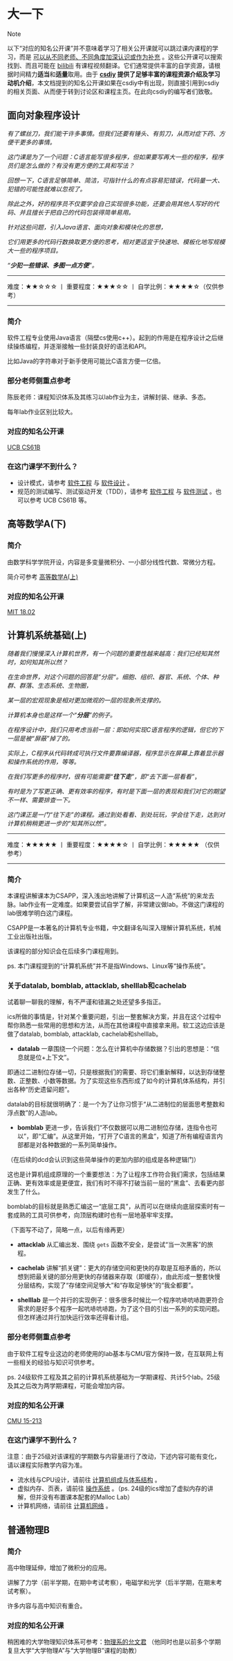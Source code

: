 # 大一下

> [!note]
> 以下“对应的知名公开课”并不意味着学习了相关公开课就可以跳过课内课程的学习，而是 [可以从不同老师、不同角度加深认识或作为补充](./self-learning?id=看前必读) 。这些公开课可以搜索找到、而且可能在 [bilibili](https://www.bilibili.com/) 有课程视频翻译。它们通常提供丰富的自学资源，请根据时间精力**适当**和**适量**取用。由于 **[csdiy](https://csdiy.wiki/)  提供了足够丰富的课程资源介绍及学习动机介绍**，本文档提到的知名公开课如果在csdiy中有出现，则直接引用到csdiy的相关页面、从而便于转到讨论区和课程主页。在此向csdiy的编写者们致敬。

## 面向对象程序设计

*有了螺丝刀，我们能干许多事情。但我们还要有锤头、有剪刀，从而对症下药、方便干更多的事情。*

*这门课是为了一个问题：C语言能写很多程序，但如果要写再大一些的程序，程序员们是怎么做的？有没有更方便的工具和写法？*

*回想一下，C语言足够简单、简洁，可指针什么的有点容易犯错误，代码量一大、犯错的可能性就难以忽视了。*

*除此之外，好的程序员不仅要学会自己实现很多功能，还要会用其他人写好的代码、并且擅长于把自己的代码包装得简单易用。*

*针对这些问题，引入Java语言、面向对象和模块化的思想，*

*它们用更多的代码行数换取更方便的思考，相对更适宜于快速地、模板化地写规模大一些的程序项目。*

*“**少犯一些错误、多图一点方便**”。*

****

难度：★★☆☆☆ 丨 重要程度：★★★☆☆ 丨 自学比例：★★★★☆（仅供参考）

****

### 简介

软件工程专业使用Java语言（隔壁cs使用c++）。起到的作用是在程序设计之后继续操练编程，并逐渐接触一些封装良好的语法和API。

比如Java的字符串对于新手使用可能比C语言方便一亿倍。

### 部分老师侧重点参考

陈辰老师：课程知识体系及其练习以lab作业为主，讲解封装、继承、多态。

每年lab作业区别比较大。

### 对应的知名公开课

[UCB CS61B](https://csdiy.wiki/数据结构与算法/CS61B/)

### 在这门课学不到什么？

- 设计模式，请参考 [软件工程](./cs?id=软件工程) 与 [软件设计](./cs?id=软件设计) 。
- 规范的测试编写、测试驱动开发（TDD），请参考 [软件工程](./cs?id=软件工程) 与 [软件测试](./cs?id=软件测试) 。也可以参考 UCB CS61B 等。

## 高等数学A(下)

### 简介

由数学科学学院开设，内容是多变量微积分、一小部分线性代数、常微分方程。

简介可参考  [高等数学A(上)](./cs?id=高等数学a上) 

### 对应的知名公开课

[MIT 18.02](https://csdiy.wiki/数学基础/MITmaths/)

## 计算机系统基础(上)

*随着我们慢慢深入计算机世界，有一个问题的重要性越来越高：我们已经知其然时，如何知其所以然？*

*在生命世界，对这个问题的回答是”分层“。细胞、组织、器官、系统、个体、种群、群落、生态系统、生物圈，*

*某一层的宏观现象是相对更加微观的一层的现象所支撑的。*

*计算机本身也是这样一个“**分层**”的例子。*

*在程序设计中，我们只用考虑当前一层：即如何实现C语言程序的逻辑，但它的下一层是被“屏蔽”掉了的。*

*实际上，C程序从代码转成可执行文件要靠编译器，程序显示在屏幕上靠着显示器和操作系统的作用，等等。*

*在我们写更多的程序时，很有可能需要“**往下走**”，即“去下面一层看看”*，

*有时是为了写更正确、更有效率的程序，有时是下面一层的表现和我们对它的期望不一样、需要排查一下。*

*这门课正是一门“往下走”的课程。通过到处看看、到处玩玩，学会往下走，达到对计算机稍稍更进一步的“知其所以然”。*

****

难度：★★★★★ 丨 重要程度：★★★★☆ 丨 自学比例：★★★★★ （仅供参考）

****

### 简介

本课程讲解课本为CSAPP，深入浅出地讲解了计算机这一人造“系统”的来龙去脉。lab作业有一定难度。如果要尝试自学了解，非常建议做lab。不做这门课程的lab很难学明白这门课程。

CSAPP是一本著名的计算机专业书籍，中文翻译名叫深入理解计算机系统，机械工业出版社出版。

该课程的部分知识会在后续多门课程用到。

ps. 本门课程提到的“计算机系统”并不是指Windows、Linux等“操作系统”。

### 关于datalab, bomblab, attacklab, shelllab和cachelab

试着聊一聊我的理解，有不严谨和错漏之处还望多多指正。

ics所做的事情是，针对某个重要问题，引出一整套解决方案，并且在这个过程中帮你熟悉一些常用的思想和方法，从而在其他课程中直接拿来用。软工这边应该是做了datalab, bomblab, attacklab, cachelab和shelllab。

- **datalab** 一章围绕一个问题：怎么在计算机中存储数据？引出的思想是：“信息就是位+上下文”。

即通过二进制位存储一切，只是根据我们的需要、将它们重新解释，以达到存储整数、正整数、小数等数据。为了实现这些东西形成了如今的计算机体系结构，并引出各种“历史遗留问题”。

datalab的目标就很明确了：是一个为了让你习惯于“从二进制位的层面思考整数和浮点数”的人造lab。

- **bomblab** 更进一步，告诉我们“不仅数据可以用二进制位存储，连指令也可以”，即“汇编”。从这里开始，“打开了C语言的黑盒”，知道了所有编程语言内部都是对各种数据的一系列简单操作。

（在后续的dcd会认识到这些简单操作的更加内部的组成是各种逻辑门）

这也是计算机组成原理的一个重要想法：为了让程序工作符合我们需求，包括结果正确、更有效率或是更便宜，我们有时不得不打破当前一层的“黑盒”、去看更内部发生了什么。

bomblab的目标就是熟悉汇编这一“底层工具”，从而可以在继续向底层探索时有一套成熟的工具可供参考，向顶层构建时也有一层地基牢牢支撑。

（下面写不动了，简略一点，以后有缘再更）

- **attacklab** 从汇编出发、围绕 `gets` 函数不安全，是尝试“当一次黑客”的旅程。

- **cachelab** 讲解“抓关键”：更大的存储空间和更快的存取是互相矛盾的，所以想到把最关键的部分用更快的存储器来存取（即缓存），由此形成一整套快慢分层结构，实现了“存储空间足够大”和“存取足够快”的“我全都要”。

- **shelllab** 是一个并行的实现例子：很多很多时候比一个程序吭哧吭哧跑更符合需求的是好多个程序一起吭哧吭哧跑，为了这个目的引出一系列的实现问题。但怎样通过并行加快运行效率还得看计组。

### 部分老师侧重点参考

由于软件工程专业这边的老师使用的lab基本与CMU官方保持一致，在互联网上有一些相关的经验与知识可供参考。

ps. 24级软件工程及其之前的计算机系统基础为一学期课程、共计5个lab。25级及其之后改为两学期课程，可能会增加内容。

### 对应的知名公开课

[CMU 15-213](https://csdiy.wiki/计算机系统基础/CSAPP/)

### 在这门课学不到什么？

注意：由于25级对该课程的学期数与内容量进行了改动，下述内容可能有变化，请以课程实际教学内容为准。

- 流水线与CPU设计，请前往 [计算机组成与体系结构](./cs?id=计算机组成与体系结构) 。
- 虚拟内存、页表，请前往 [操作系统](./cs?id=操作系统) 。（ps. 24级的ics增加了虚拟内存的讲解，但并没有布置课本配套的Malloc Lab）
- 计算机网络，请前往 [计算机网络](./cs?id=计算机网络) 。

## 普通物理B

### 简介

高中物理延伸，增加了微积分的应用。

讲解了力学（前半学期，在期中考试考察），电磁学和光学（后半学期，在期末考试考察）。

许多内容与高中知识有重合。

### 对应的知名公开课

稍困难的大学物理知识体系可参考：[物理系的允文君](https://space.bilibili.com/52663683?spm_id_from=333.337.0.0) （他同时也是以前多个学期复旦大学“大学物理A”与“大学物理B”课程的助教）
